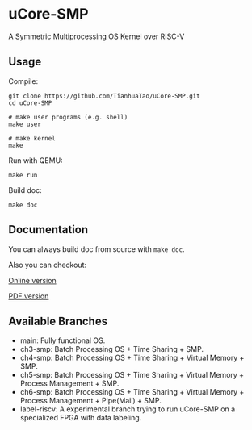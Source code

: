 # uCore-SMP
A Symmetric Multiprocessing OS Kernel over RISC-V

## Usage

Compile:

```shell
git clone https://github.com/TianhuaTao/uCore-SMP.git
cd uCore-SMP

# make user programs (e.g. shell)
make user

# make kernel
make
```

Run with QEMU:

```shell
make run
```

Build doc:

```shell
make doc
```

## Documentation

You can always build doc from source with `make doc`.

Also you can checkout:

[Online version](http://taotianhua.com/ucore-smp/doc)

[PDF version](http://taotianhua.com/ucore-smp/ucore-smp.pdf)

## Available Branches

- main: Fully functional OS.
- ch3-smp: Batch Processing OS + Time Sharing + SMP.
- ch4-smp: Batch Processing OS + Time Sharing + Virtual Memory + SMP.
- ch5-smp: Batch Processing OS + Time Sharing + Virtual Memory + Process Management + SMP.
- ch6-smp: Batch Processing OS + Time Sharing + Virtual Memory + Process Management + Pipe(Mail) + SMP.
- label-riscv: A experimental branch trying to run uCore-SMP on a specialized FPGA with data labeling.

